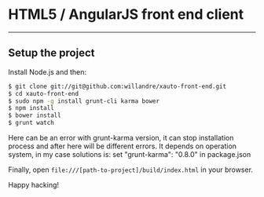 HTML5 / AngularJS front end client
===============
***

## Setup the project

Install Node.js and then:
```sh
$ git clone git://git@github.com:willandre/xauto-front-end.git
$ cd xauto-front-end
$ sudo npm -g install grunt-cli karma bower
$ npm install
$ bower install
$ grunt watch
```


Here can be an error with grunt-karma version, it can stop installation process and after here will be different errors.
It depends on operation system, in my case solutions is: set "grunt-karma": "0.8.0" in package.json

Finally, open `file:///[path-to-project]/build/index.html` in your browser.

Happy hacking!

